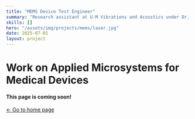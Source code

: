 ```yaml
---
title: "MEMS Device Test Engineer"
summary: "Research assistant at U‑M Vibrations and Acoustics under Dr. Kenn Oldham. Developed a calibration test bed for micro‑electromechanical devices for medical applications."
skills: []
hero: "/assets/img/projects/mems/laser.jpg"
date: 2025-07-01
layout: project
---
```


# Work on Applied Microsystems for Medical Devices

#### This page is coming soon!
[← Go to home page](/)